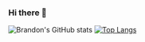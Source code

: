<!-- [![Header](https://raw.githubusercontent.com/MartinHeinz/<OWNER>/<OWNER>/readme_header.png "Header")](https://some-url.dev/) -->

### Hi there 👋

![Brandon's GitHub stats](https://github-readme-stats.vercel.app/api?username=btschu&show_icons=true&theme=radical)
[![Top Langs](https://github-readme-stats.vercel.app/api/top-langs/?username=btschu&layout=compact)](https://github.com/btschu/github-readme-stats)

<!--
**btschu/btschu** is a ✨ _special_ ✨ repository because its `README.md` (this file) appears on your GitHub profile.

Here are some ideas to get you started:

- 🔭 I’m currently working on ...
- 🌱 I’m currently learning ...
- 👯 I’m looking to collaborate on ...
- 🤔 I’m looking for help with ...
- 💬 Ask me about ...
- 📫 How to reach me: ...
- 😄 Pronouns: ...
- ⚡ Fun fact: ...
-->
